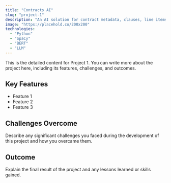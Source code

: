 ```yaml
---
title: "Contracts AI"
slug: "project-1"
description: "An AI solution for contract metadata, clauses, line items, obligations extraction."
image: "https://placehold.co/200x200"
technologies:
  - "Python"
  - "SpaCy"
  - "BERT"
  - "LLM"
---
```


This is the detailed content for Project 1. You can write more about the project here, including its features, challenges, and outcomes.

## Key Features

- Feature 1
- Feature 2
- Feature 3

## Challenges Overcome

Describe any significant challenges you faced during the development of this project and how you overcame them.

## Outcome

Explain the final result of the project and any lessons learned or skills gained.

